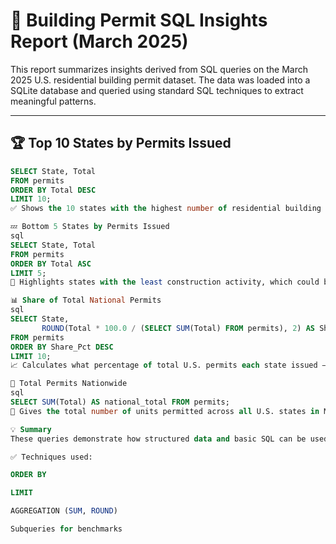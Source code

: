 # 🧠 Building Permit SQL Insights Report (March 2025)

This report summarizes insights derived from SQL queries on the March 2025 U.S. residential building permit dataset. The data was loaded into a SQLite database and queried using standard SQL techniques to extract meaningful patterns.

---

## 🏆 Top 10 States by Permits Issued

```sql
SELECT State, Total
FROM permits
ORDER BY Total DESC
LIMIT 10;
✅ Shows the 10 states with the highest number of residential building permits issued. Useful for identifying high-growth regions.

💤 Bottom 5 States by Permits Issued
sql
SELECT State, Total
FROM permits
ORDER BY Total ASC
LIMIT 5;
🔻 Highlights states with the least construction activity, which could be seasonal, economic, or population-related.

📊 Share of Total National Permits
sql
SELECT State,
       ROUND(Total * 100.0 / (SELECT SUM(Total) FROM permits), 2) AS Share_Pct
FROM permits
ORDER BY Share_Pct DESC
LIMIT 10;
📈 Calculates what percentage of total U.S. permits each state issued — great for benchmarking.

🧮 Total Permits Nationwide
sql
SELECT SUM(Total) AS national_total FROM permits;
🧾 Gives the total number of units permitted across all U.S. states in March 2025 — useful for framing the rest of the analysis.

💡 Summary
These queries demonstrate how structured data and basic SQL can be used to draw insights from raw government data. This mirrors the type of work done by companies like LightBox, where analytics drive real estate intelligence and decision-making.

✅ Techniques used:

ORDER BY

LIMIT

AGGREGATION (SUM, ROUND)

Subqueries for benchmarks